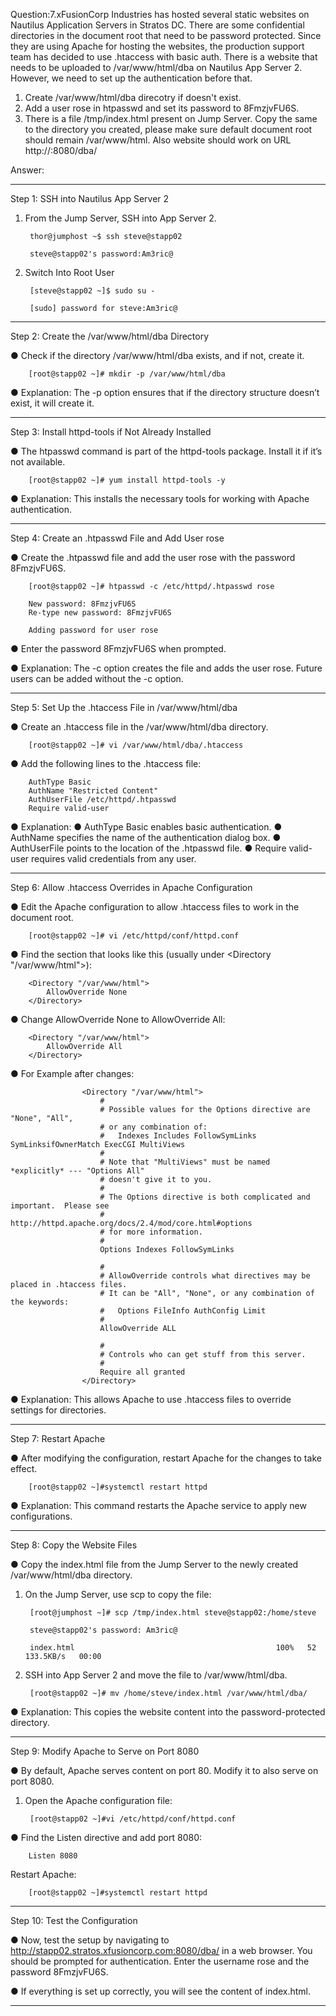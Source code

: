 Question:7.xFusionCorp Industries has hosted several static websites on Nautilus Application Servers in Stratos DC. There are some confidential directories in the document root that need to be password protected. Since they are using Apache for hosting the websites, the production support team has decided to use .htaccess with basic auth. There is a website that needs to be uploaded to /var/www/html/dba on Nautilus App Server 2. However, we need to set up the authentication before that.

1. Create /var/www/html/dba direcotry if doesn't exist.
2. Add a user rose in htpasswd and set its password to 8FmzjvFU6S.
3. There is a file /tmp/index.html present on Jump Server. Copy the same to the directory you created, please make sure default document root should remain /var/www/html. Also website should work on URL http://<app-server-hostname>:8080/dba/

Answer:

---------------------------------------------------------------------------------------------------

Step 1: SSH into Nautilus App Server 2

1. From the Jump Server, SSH into App Server 2.

		thor@jumphost ~$ ssh steve@stapp02 
		
		steve@stapp02's password:Am3ric@ 

2. Switch Into Root User

		[steve@stapp02 ~]$ sudo su -
		
		[sudo] password for steve:Am3ric@ 
	
---------------------------------------------------------------------------------------------------

Step 2: Create the /var/www/html/dba Directory

● Check if the directory /var/www/html/dba exists, and if not, create it.

		[root@stapp02 ~]# mkdir -p /var/www/html/dba
		
● Explanation: The -p option ensures that if the directory structure doesn’t exist, it will create it.

---------------------------------------------------------------------------------------------------

Step 3: Install httpd-tools if Not Already Installed

● The htpasswd command is part of the httpd-tools package. Install it if it’s not available.

		[root@stapp02 ~]# yum install httpd-tools -y

● Explanation: This installs the necessary tools for working with Apache authentication.

---------------------------------------------------------------------------------------------------

Step 4: Create an .htpasswd File and Add User rose

● Create the .htpasswd file and add the user rose with the password 8FmzjvFU6S.



		[root@stapp02 ~]# htpasswd -c /etc/httpd/.htpasswd rose
		
		New password: 8FmzjvFU6S
		Re-type new password: 8FmzjvFU6S
		
		Adding password for user rose
		
● Enter the password 8FmzjvFU6S when prompted.

● Explanation: The -c option creates the file and adds the user rose. Future users can be added without the -c option.

---------------------------------------------------------------------------------------------------

Step 5: Set Up the .htaccess File in /var/www/html/dba

● Create an .htaccess file in the /var/www/html/dba directory.


		[root@stapp02 ~]# vi /var/www/html/dba/.htaccess
		
● Add the following lines to the .htaccess file:


		AuthType Basic
		AuthName "Restricted Content"
		AuthUserFile /etc/httpd/.htpasswd
		Require valid-user


● Explanation:
	● AuthType Basic enables basic authentication.
	● AuthName specifies the name of the authentication dialog box.
	● AuthUserFile points to the location of the .htpasswd file.
	● Require valid-user requires valid credentials from any user.
	
---------------------------------------------------------------------------------------------------

Step 6: Allow .htaccess Overrides in Apache Configuration

● Edit the Apache configuration to allow .htaccess files to work in the document root.

		[root@stapp02 ~]# vi /etc/httpd/conf/httpd.conf 

● Find the section that looks like this (usually under <Directory "/var/www/html">):


		<Directory "/var/www/html">
			AllowOverride None
		</Directory>


● Change AllowOverride None to AllowOverride All:


		<Directory "/var/www/html">
			AllowOverride All
		</Directory>


● For Example after changes:

					<Directory "/var/www/html">
						#
						# Possible values for the Options directive are "None", "All",
						# or any combination of:
						#   Indexes Includes FollowSymLinks SymLinksifOwnerMatch ExecCGI MultiViews
						#
						# Note that "MultiViews" must be named *explicitly* --- "Options All"
						# doesn't give it to you.
						#
						# The Options directive is both complicated and important.  Please see
						# http://httpd.apache.org/docs/2.4/mod/core.html#options
						# for more information.
						#
						Options Indexes FollowSymLinks

						#
						# AllowOverride controls what directives may be placed in .htaccess files.
						# It can be "All", "None", or any combination of the keywords:
						#   Options FileInfo AuthConfig Limit
						#
						AllowOverride ALL

						#
						# Controls who can get stuff from this server.
						#
						Require all granted
					</Directory>


● Explanation: This allows Apache to use .htaccess files to override settings for directories.

---------------------------------------------------------------------------------------------------

Step 7: Restart Apache

● After modifying the configuration, restart Apache for the changes to take effect.

		[root@stapp02 ~]#systemctl restart httpd
		
● Explanation: This command restarts the Apache service to apply new configurations.

---------------------------------------------------------------------------------------------------

Step 8: Copy the Website Files

● Copy the index.html file from the Jump Server to the newly created /var/www/html/dba directory.

1. On the Jump Server, use scp to copy the file:


		[root@jumphost ~]# scp /tmp/index.html steve@stapp02:/home/steve

		steve@stapp02's password: Am3ric@
		
		index.html                                             100%   52   133.5KB/s   00:00    


2. SSH into App Server 2 and move the file to /var/www/html/dba.


		[root@stapp02 ~]# mv /home/steve/index.html /var/www/html/dba/
		
● Explanation: This copies the website content into the password-protected directory.

---------------------------------------------------------------------------------------------------

Step 9: Modify Apache to Serve on Port 8080

● By default, Apache serves content on port 80. Modify it to also serve on port 8080.

1. Open the Apache configuration file:


		[root@stapp02 ~]#vi /etc/httpd/conf/httpd.conf
		
● Find the Listen directive and add port 8080:

		Listen 8080

Restart Apache:

		[root@stapp02 ~]#systemctl restart httpd

---------------------------------------------------------------------------------------------------
	
Step 10: Test the Configuration

● Now, test the setup by navigating to http://stapp02.stratos.xfusioncorp.com:8080/dba/ in a web browser. You should be prompted for authentication. Enter the username rose and the password 8FmzjvFU6S.

● If everything is set up correctly, you will see the content of index.html.

---------------------------------------------------------------------------------------------------













